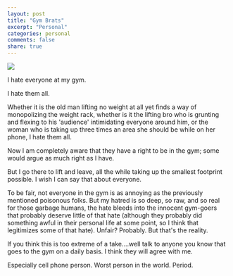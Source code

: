 ```yaml
---
layout: post
title: "Gym Brats"
excerpt: "Personal"
categories: personal
comments: false
share: true
---
```



![](https://htv.com.pk/wp-content/uploads/2016/05/9-Most-Annoying-People-at-the-Gym.jpg)


I hate everyone at my gym.


I hate them all.

Whether it is the old man lifting no weight at all yet finds a way of monopolizing the weight rack, whether is it the lifting bro who is grunting and flexing to his 'audience' intimidating everyone around him, or the woman who is taking up three times an area she should be while on her phone, I hate them all.


Now I am completely aware that they have a right to be in the gym; some would argue as much right as I have. 

But I go there to lift and leave, all the while taking up the smallest footprint possible. I wish I can say that about everyone.


To be fair, not everyone in the gym is as annoying as the previously mentioned poisonous folks. But my hatred is so deep, so raw, and so real for those garbage humans, the hate bleeds into the innocent gym-goers that probably deserve little of that hate (although they probably did something awful in their personal life at some point, so I think that legitimizes some of that hate). Unfair? Probably. But that's the reality.


If you think this is too extreme of a take....well talk to anyone you know that goes to the gym on a daily basis. I think they will agree with me.

Especially cell phone person. Worst person in the world. Period.




